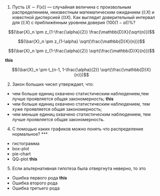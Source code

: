 1. Пусть $(X\sim F(x))$ — случайная величина с произвольным распределением, неизвестным математическим ожиданием $(\mathbb{E}X)$ и известной дисперсией $(\mathbb{D}X)$. Как выглядит доверительный интервал для $(\mathbb{E}X)$ с приближённым уровнем доверия $(100(1-\alpha))$%?

$$(\bar{X}_n \pm z_{1-\frac{\alpha}{2}} \frac{\mathbb{D}X}{\sqrt{n}})$$ 

$$(\bar{X}_n \pm z_{1-\alpha} \sqrt{\frac{\mathbb{D}X}{n}})$$

$$(\bar{X}_n \pm z_{1-\frac{\alpha}{2}} \sqrt{\frac{\mathbb{D}X}{n}})$$

**this**

$$(\bar{X}_n \pm t_{n-1, 1-\frac{\alpha}{2}} \sqrt{\frac{\mathbb{D}X}{n}})$$

2. Закон больших чисел утверждает, что: 
- чем больше единиц охвачено статистическим наблюдением,тем лучше проявляется общая закономерность; **this**
- чем больше единиц охвачено статистическим наблюдением, тем хуже проявляется общая закономерность; 
- чем меньше единиц охвачено статистическим наблюдением, тем лучше проявляется общая закономерность.

4. С помощью каких графиков можно понять что распределение нормальное? ***
- гистограмма
- box-plot
- pie-chart
- QQ-plot **this**

5. Если альтернативная гипотеза была отвергнута неверно, то это
- Ошибка первого рода **this**
- Ошибка второго рода
- Ошибка третьего рода

